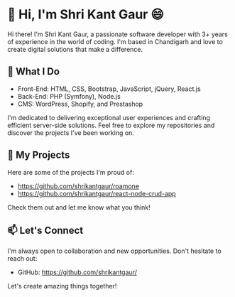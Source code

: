 # 👋 Hi, I'm Shri Kant Gaur 😄

Hi there! I'm Shri Kant Gaur, a passionate software developer with 3+ years of experience in the world of coding. I'm based in Chandigarh and love to create digital solutions that make a difference.

## 💼 What I Do

- Front-End: HTML, CSS, Bootstrap, JavaScript, jQuery, React.js
- Back-End: PHP (Symfony), Node.js
- CMS: WordPress, Shopify, and Prestashop

I'm dedicated to delivering exceptional user experiences and crafting efficient server-side solutions. Feel free to explore my repositories and discover the projects I've been working on.

## 🚀 My Projects

Here are some of the projects I'm proud of:

- https://github.com/shrikantgaur/roamone 
- https://github.com/shrikantgaur/react-node-crud-app

Check them out and let me know what you think!

## 📫 Let's Connect

I'm always open to collaboration and new opportunities. Don't hesitate to reach out:

- GitHub: https://github.com/shrikantgaur/

Let's create amazing things together!
